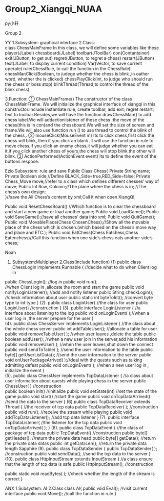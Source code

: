 # Group2_Xiangqi_NUAA
py小轩

Group 2

YY
1.Subsystem:  graphical  interface
2.Class:  
class ChessMainFrame 
In this class, we will define some variables like these
player(JLabel)
chessboard(JLabel)
toolbar(JToolBar)
con(Contantainer)
exit(JButton, to get out)
regret(JButton, to regret a chess)
restart(JButton)
text(JLabel, to display current condition)
Var(Vector, to save current operate)
rule(ChessRule, to call the function in the ChessRule)
chessManClick(Boolean, to judege whether the chess is blink ,in oather word, whether the is clicked)
chessPlayClick(int, to judge who should run the chess or boss stop)
blinkThread(Thread,to control the thread of the blink chess)

3.Function:
①	ChessMainFrame()
The constructor of the class ChessMainFrame.
We will initialize the graphical interface of xiangqi in this constructor.Include instantiate rule, create toolbar, add exit; regret restart;  text to toolbar.Besides,we will have the function drawChessMan() to add chess label.We will addactionlistener of these chess ;the move of the chess(this is in con)and the chessboard.We will set the size of screen and frame.We will also use function run
() to use thread to control the blink of the chess,.
②	mouseClick(MouseEvent m) 
Its to click chess,first click the chess will blink, then if you click an blank ,it will use the function in rule to move chess,if you click an enemy chess,it will judge whether you can eat it,if you click another chess of yours,the chess will stop blink,the other will blink. 
③	ActionPerformed(ActionEvent event)
Its to define the event of the buttons respose.



Ezio
Subsystem: rule and save
Public Class Chess{
    Private  String  name;
    Private Boolean side;//Define BLACK_Side=true,RED_Side=false;
    Private Chess_Move move;//refer to a class which defines different chesses’ way of move;
Public  Int  Row, Column;//The place where the chess is in; 
//The chess’s own design;       
}//save the All Chess’s content by xml;Call it when open XiangQI;

Public void ResetChessBoard() //Which function is to clear the chessboard and start a new game or load another game;
Public void LoadGame();
Public void SaveGame();//save all chesses’ data into xml;
Public void QuitGame();
Public void MovablePlace(Chess ChosenChess);//Show all the movable place of the chess which is chosen.(which based on the chess’s move way and place and ETC.);
Public void EatChess(Chess Eatchess,Chess Eatenchess)//Call this function when one side’s chess eats another side’s chess;

Noah
1.	Subsystem:Multiplayer
2.Class(include function)
(1)
public class ChessLogin implements Runnable
{		//decide what to do when Client log in 

public ChessLogin();					//log in
public void run();	
//when Client log in ,allocate the room and start the game
public void notifyLoginListener();			//add and notify listener
public String checkLogin();			//check information about user
public static int byteToInt();				//convert byte type to int type
}
(2).
public class LoginUser{					//the class for user
public LoginUser() 						//construction
}
(3).
public interface LoginListener
{	//a interface  about listening to the log
public void onLoginEvent( );//when a user log in ,the server prepare for the user
}									
(4).
public class ChessServer implements LoginListener
{	//the class about the whole chess server
public int addTableUser();					//allocate a table for user 
public void removeTableUser( );			//when user leaves ,delete the table
public boolean addUser();			//when a new user join in the server,add 											his information
public void removeUser( );					//when the user leaves,shut down the connect		
public void sendToTable( );	//send the user information to the table
public byte[] getUserListData();	//send the user information to the    server
public void onUserPackageArrived( );//deal with the quests such as 													talking admitting defeat
public void onLoginEvent( );	//when a new user log in , initialize the event	
}										
(5).
public class ChessUser implements TcpDataListener
{		//a class about user informaiton about quests while playing chess in the server
public ChessUser( )			//construction	
public boolean init()						//initialize
public void setState(int)						//set the state of the game
public void start()							//start the game
public void onTcpDataArrived()		//send the data to the server
}
(6)
public class TcpDataReceiver extends Thread
{	//the receiver of tcp data
public TcpDataReceiver( );	//construction
public void run();			//receive the stream while playing
public void addTcpDataListener();			//add tcp data listener
}
(7).
public interface TcpDataListener{					//the listener for the tcp data
public void onTcpDataArrived( );
}
(8).
public class TcpDataEvent
{	//the class of package of tcp data 
public TcpDataEvent()		//construction
public byte[] getHeader();						//return the private data head
public byte[] getData();					//return the private data datas
public int getDataLen();						//return the private data length Sapphire
(9).
public class TcpDataSender
{
public TcpDataSender( );						//construction
public void sendData();						//send the tcp data to the server
}
(10).
public class HttpInputStream extends InputStream
{		//a class ensure that the length of tcp 												data is safe
public HttpInputStream();					//construction

public static void readBytes( ); 	//check whether the length of the stream is correct
}										

ANX
1.Subsystem: AI
2.Class 
class AI{
     public void Eval();   //visit current interface
     public void Move();   //call the function in rule
}

